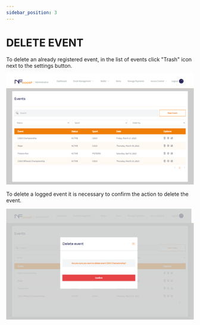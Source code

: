```yaml
---
sidebar_position: 3
---
```


# DELETE EVENT

To delete an already registered event, in the list of events click "Trash" icon next to the settings button.

![1](/img/updatevent.png)

To delete a logged event it is necessary to confirm the action to delete the event.

![1](/img/deletarevent.png)

